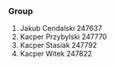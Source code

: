 ### Group
1. Jakub Cendalski 247637
2. Kacper Przybylski 247770
3. Kacper Stasiak 247792
4. Kacper Witek 247822
